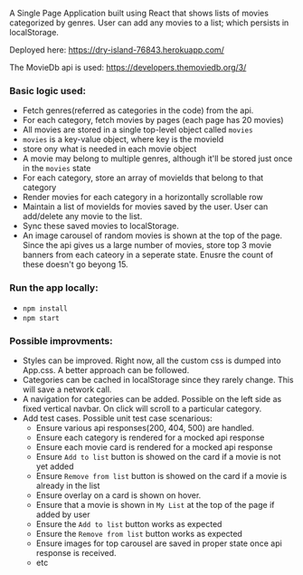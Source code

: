 A Single Page Application built using React that shows lists of movies categorized by genres.
User can add any movies to a list; which persists in localStorage.

Deployed here: https://dry-island-76843.herokuapp.com/

The MovieDb api is used: https://developers.themoviedb.org/3/

### Basic logic used:
- Fetch genres(referred as categories in the code) from the api.
- For each category, fetch movies by pages (each page has 20 movies)
- All movies are stored in a single top-level object called `movies`
- `movies` is a key-value object, where key is the movieId
- store ony what is needed in each movie object
- A movie may belong to multiple genres, although it'll be stored just once in the `movies` state
- For each category, store an array of movieIds that belong to that category
- Render movies for each category in a horizontally scrollable row
- Maintain a list of movieIds for movies saved by the user. User can add/delete any movie to the list.
- Sync these saved movies to localStorage.
- An image carousel of random movies is shown at the top of the page. Since the api gives us a large number of movies, store top 3 movie banners from each cateory in a seperate state. Enusre the count of these doesn't go beyong 15.

### Run the app locally:
- `npm install`
- `npm start`

### Possible improvments:
- Styles can be improved. Right now, all the custom css is dumped into App.css. A better approach can be followed.
- Categories can be cached in localStorage since they rarely change. This will save a network call.
- A navigation for categories can be added. Possible on the left side as fixed vertical navbar. On click will scroll to a particular category.
- Add test cases. Possible unit test case scenarious:
    - Ensure various api responses(200, 404, 500) are handled.
    - Ensure each category is rendered for a mocked api response
    - Ensure each movie card is rendered for a mocked api response
    - Ensure `Add to list` button is showed on the card if a movie is not yet added
    - Ensure `Remove from list` button is showed on the card if a movie is already in the list
    - Ensure overlay on a card is shown on hover.
    - Ensure that a movie is shown in `My List` at the top of the page if added by user
    - Ensure the `Add to list` button works as expected
    - Ensure the `Remove from list` button works as expected
    - Ensure images for top carousel are saved in proper state once api response is received.
    - etc

